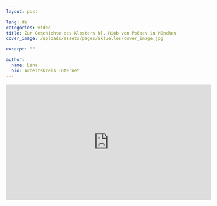 ```yaml
---
layout: post

lang: de
categories: video
title: Zur Geschichte des Klosters hl. Hiob von Počaev in München
cover_image: /uploads/assets/pages/aktuelles/cover_image.jpg

excerpt: ""

author:
  name: Lena
  bio: Arbeitskreis Internet
---
```

<iframe width="560" height="315" src="https://www.youtube.com/embed/yd4DWgxO9-Y" frameborder="0" allow="accelerometer; autoplay; encrypted-media; gyroscope; picture-in-picture" allowfullscreen></iframe>
